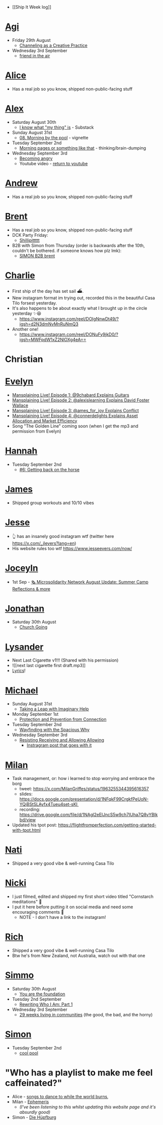 - [[Ship It Week log]]
# [Agi](https://x.com/AgotaDubi)
- Friday 29th August
	- [Channeling as a Creative Practice](https://awarenessplay.substack.com/p/channeling-as-a-creative-practice?triedRedirect=true)
- Wednesday 3rd September
	- [friend in the air](https://awarenessplay.substack.com/p/friend-in-the-air?r=z803&utm_campaign=post&utm_medium=web&triedRedirect=true)
# [Alice](https://x.com/aliceisplaying)
- Has a real job so you know, shipped non-public-facing stuff 
# [Alex](https://x.com/alexislearning)
- Saturday August 30th
	- [I know what "my thing" is](https://alexislearning.substack.com/p/ship-it-week) - Substack
- Sunday August 31st
	- [08. Morning by the pool](https://www.alexislearning.me/to-live-well/3.-Create-things/Writings/08.-Morning-by-the-pool) - vignette
- Tuesday September 2nd
	- [Morning pages or something like that](https://www.alexislearning.me/to-live-well/Quick-add/Morning-pages-or-something,-2025-09-02) - thinking/brain-dumping
- Wednesday September 3rd
	- [Becoming angry](https://alexislearning.substack.com/p/wednesday-at-ship-it-week)
	- Youtube video - [return to youtube]([https://www.youtube.com/watch?v=vgwkHzxPOLY](https://www.youtube.com/watch?v=vgwkHzxPOLY))
# [Andrew](https://x.com/connerdelights)
- Has a real job so you know, shipped non-public-facing stuff 
# [Brent](https://x.com/_brentbaum)
- Has a real job so you know, shipped non-public-facing stuff 
- DCK Party Friday: 
	- [Shillipittttt](https://open.spotify.com/playlist/3RifssxkiYCB409NWsOl01?si=f9effca1be904959)
- B2B with Simon from Thursday (order is backwards after the 10th, couldn't be bothered. if someone knows how plz lmk): 
	- [SIMON B2B brent](https://open.spotify.com/playlist/243hF19TSvIFZfioXQqdf1?si=f1a14d399567423a)
# [Charlie](https://www.instagram.com/charlie_alive/)
- First ship of the day has set sail ⛴.  
- New instagram format im trying out, recorded this in the beautiful Casa Tilo forsest yesterday.
- It's also happens to be about exactly what I brought up in the circle yesterday ✨😆
	- https://www.instagram.com/reel/DOIgNnwDt49/?igsh=d2N3dmNvMnRuNmQ3
- Another one!
	- https://www.instagram.com/reel/DONuFy9jkD0/?igsh=MWFpdW1xZ2NlOXg4eA==
# Christian
# [Evelyn](https://x.com/dreamyweather)
- [Mansplaining Live! Episode 1: @9chabard Explains Guitars](https://x.com/dreamyweather/status/1962517977363820872)
- [Mansplaining Live! Episode 2: @alexislearning Explains David Foster Wallace](https://x.com/dreamyweather/status/1962879987247112550)
- [Mansplaining Live! Episode 3: @ames_for_joy Explains Conflict](https://x.com/dreamyweather/status/1963518594345509195)
- [Mansplaining Live! Episode 4: @connerdelights Explains Asset Allocation and Market Efficiency](https://x.com/dreamyweather/status/1963969149735956980)
- Song "The Golden Line" coming soon (when I get the mp3 and permission from Evelyn)
# [Hannah](https://x.com/heyhannah)
- Tuesday September 2nd
	- [#6: Getting back on the horse](https://soupyphase.substack.com/p/6-getting-back-on-the-horse?r=ri0w3&utm_campaign=post&utm_medium=web&triedRedirect=true)
# [James](https://x.com/jmes)
- Shipped group workouts and 10/10 vibes
# [Jesse](https://www.instagram.com/jesse.evers/?hl=en)
- 👆 has an insanely good instagram wtf (twitter here https://x.com/_jlevers?lang=en)
- His website rules too wtf https://www.jesseevers.com/now/
# [Joceyln](https://x.com/ames_for_joy)
- 1st Sep - [🗞️ Microsolidarity Network August Update: Summer Camp Reflections & more](https://microsolidarity.substack.com/p/microsolidarity-network-august-update)
# [Jonathan](https://x.com/jnsyaaa)
- Saturday 30th August
	- [Church Going](https://jnsyaaa.substack.com/p/church-going)
# [Lysander](https://x.com/9chabard)
- Next Last Cigarette v1!!! (Shared with his permission)
- ![[next last cigarette first draft.mp3]]
- [Lyrics](https://docs.google.com/document/d/1mDgZlne_RYzXC8pIkuqz_9QFYUcsPcD4noHNqytwOoc/edit?tab=t.0)!
# [Michael](https://x.com/michaeltong_)
- Sunday August 31st
	- [Taking a Leap with Imaginary Help](https://michaeltongtong.substack.com/p/taking-a-leap-with-imaginary-help?triedRedirect=true)
- Monday September 1st
	- [Protection and Prevention from Connection](https://michaeltongtong.substack.com/p/protection-and-prevention-from-connection?r=tkgk0&utm_medium=ios&triedRedirect=true)
- Tuesday September 2nd
	- [Wayfinding with the Spacious Why](https://michaeltongtong.substack.com/p/wayfinding-with-the-spacious-why?r=tkgk0&utm_medium=ios&triedRedirect=true)
- Wednesday September 3rd
	- [Resisting Receiving and Allowing Allowing](https://michaeltongtong.substack.com/p/resisting-receiving-and-allowing?utm_source=app-post-stats-page&r=tkgk0&utm_medium=ios&triedRedirect=true)
		- [Instragram post that goes with it](https://www.instagram.com/reel/DOJaMfLjNTW/?igsh=Y2dlNjZ3YXI4OTk1)
# [Milan](https://x.com/MilanGriffes)
- Task management, or: how i learned to stop worrying and embrace the borg
	- tweet: https://x.com/MilanGriffes/status/1963255344395616357
	- slides: https://docs.google.com/presentation/d/1NFqkF99CrgkfPeUoN-YQjBStSLAyfx4Tueu4set-sKI 
	- recording: https://drive.google.com/file/d/1NAgl2eEIJncS5w9ch7IUha7Q8vYBlkbd/view
- Updated his tpot post: https://flightfromperfection.com/getting-started-with-tpot.html
# [Nati](https://x.com/LombardoNati)
- Shipped a very good vibe & well-running Casa Tilo
# [Nicki](https://nicolasendres.com/about-2/)
- I just filmed, edited and shipped my first short video titled "Cornstarch meditations" 🥳
- I put it here before putting it on social media and need some encouraging comments 🙂
	- NOTE - I don't have a link to the instagram!
# [Rich](https://x.com/RichDecibels)
- Shipped a very good vibe & well-running Casa Tilo
- Btw he's from New Zealand, not Australia, watch out with that one
# [Simmo](https://x.com/MrSimmoSimpson)
- Saturday 30th August
	- [You are the foundation](https://simmosimpson.substack.com/p/you-are-the-foundation?triedRedirect=true)
- Tuesday 2nd September
	- [Rewriting Who I Am: Part 1](https://simmosimpson.substack.com/p/rewriting-who-i-am-part-1)
- Wednesday 3rd September
	- [29 weeks living in communities](https://simmosimpson.substack.com/p/29-weeks-living-in-communities) (the good, the bad, and the horny)
# [Simon](https://x.com/simon_ohler)
- Tuesday September 2nd
	- [cool pool](https://nowsimon.substack.com/p/cool-pool?r=e06m1&utm_campaign=post&utm_medium=web&triedRedirect=true)
# "Who has a playlist to make me feel caffeinated?"
- Alice - [songs to dance to while the world burns](https://open.spotify.com/playlist/4glhfFqJTD38A8u7t45EGN?si=377973e284a54f16),
- Milan - [Ephemeris](https://www.youtube.com/playlist?list=OLAK5uy_nThPKZ0fDt7BuSKnVf9IrSVyr82vc0NTw)
	- *(I've been listening to this whilst updating this website page and it's absurdly good)*
- Simon - [Die Hüpfburg](https://open.spotify.com/playlist/54v9JqJ407z3D7odccn95K?si=1ZLpRoZaSQKo1vZIeCnf2A&pi=zO6nf37iRZu1y)